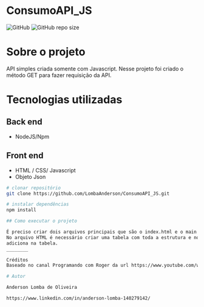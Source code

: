 # ConsumoAPI_JS

![GitHub](https://img.shields.io/github/license/LombaAnderson/ConsumoAPI_JS)
![GitHub repo size](https://img.shields.io/github/repo-size/LombaAnderson/ConsumoAPI_JS)


# Sobre o projeto

API simples criada somente com Javascript. Nesse projeto foi criado o método GET para fazer requisição da API.

# Tecnologias utilizadas
## Back end
- NodeJS/Npm

## Front end 
- HTML / CSS/ Javascript
- Objeto Json

```bash
# clonar repositório
git clone https://github.com/LombaAnderson/ConsumoAPI_JS.git

# instalar dependências
npm install

## Como executar o projeto

É preciso criar dois arquivos principais que são o index.html e o main.js. O primeiro se encarrega do HTML e o main.js é onde fica toda a lógica para o consumo da API.
No arquivo HTML é necessário criar uma tabela com toda a estrutura e no main.js três classes são criadas: a primeira recebe a url do GET que é responsável para fazer as requisições(requests), a segunda é uma 'function' que cria as linhas da classe usuário da API e uma última que chama o objeto Json que para cada usuário cria uma linha e 
adiciona na tabela.
________

Créditos
Baseado no canal Programando com Roger da url https://www.youtube.com/watch?v=YVf7iy2sIOw

# Autor

Anderson Lomba de Oliveira

https://www.linkedin.com/in/anderson-lomba-140279142/
